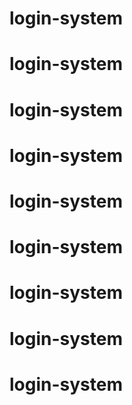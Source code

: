 # login-system
# login-system
# login-system
# login-system
# login-system
# login-system
# login-system
# login-system
# login-system
